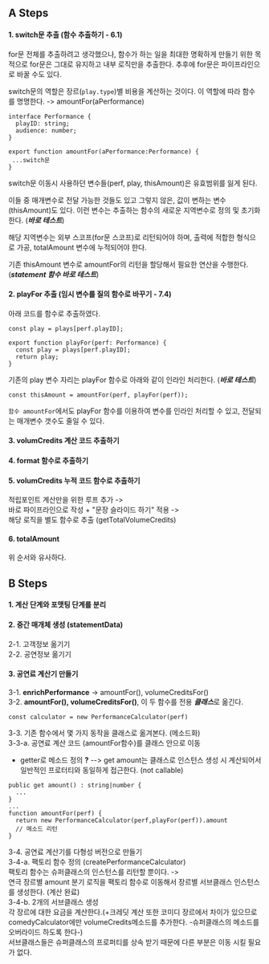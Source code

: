 ## A Steps

#### 1. switch문 추출 (함수 추출하기 - 6.1)
for문 전체를 추출하려고 생각했으나, 함수가 하는 일을 최대한 명확하게 만들기 위한 목적으로 for문은 그대로 유지하고 내부 로직만을 추출한다. 
추후에 for문은 파이프라인으로 바꿀 수도 있다.

switch문의 역할은 장르(``play.type``)별 비용을 계산하는 것이다.
이 역할에 따라 함수를 명명한다. -> amountFor(aPerformance)

```
interface Performance {
  playID: string;
  audience: number;
}

export function amountFor(aPerformance:Performance) {
 ...switch문
}
```

switch문 이동시 사용하던 변수들(perf, play, thisAmount)은 유효범위를 잃게 된다. 

이들 중 매개변수로 전달 가능한 것들도 있고 그렇지 않은, 값이 변하는 변수(thisAmount)도 있다.
이런 변수는 추출하는 함수의 새로운 지역변수로 정의 및 초기화한다. (***바로 테스트***)

해당 지역변수는 외부 스코프(for문 스코프)로 리턴되어야 하며, 출력에 적합한 형식으로 가공, totalAmount 변수에 누적되어야 한다.

기존 thisAmount 변수로 amountFor의 리턴을 할당해서 필요한 연산을 수행한다. (***statement 함수 바로 테스트***)

#### 2. playFor 추출 (임시 변수를 질의 함수로 바꾸기 - 7.4)
아래 코드를 함수로 추출하였다.
```
const play = plays[perf.playID];
```

```
export function playFor(perf: Performance) {
  const play = plays[perf.playID];
  return play;
}
```

기존의 play 변수 자리는 playFor 함수로 아래와 같이 인라인 처리한다. (***바로 테스트***)

```
const thisAmount = amountFor(perf, playFor(perf));
```

``함수 amountFor``에서도 playFor 함수를 이용하여 변수를 인라인 처리할 수 있고, 전달되는 매개변수 갯수도 줄일 수 있다.

#### 3. volumCredits 계산 코드 추출하기
#### 4. format 함수로 추출하기
#### 5. volumCredits 누적 코드 함수로 추출하기
적립포인트 계산만을 위한 루프 추가 -> <br>
바로 파이프라인으로 작성 + "문장 슬라이드 하기" 적용 -> <br>
해당 로직을 별도 함수로 추출 (getTotalVolumeCredits)

#### 6. totalAmount
위 순서와 유사하다.

## B Steps
#### 1. 계산 단계와 포맷팅 단계를 분리
#### 2. 중간 매개체 생성 (statementData)
2-1. 고객정보 옮기기  
2-2. 공연정보 옮기기
#### 3. 공연료 계산기 만들기
3-1. **enrichPerformance** -> amountFor(), volumeCreditsFor()  
3-2. **amountFor(), volumeCreditsFor()**, 이 두 함수를 전용 ***클래스***로 옮긴다. 
```
const calculator = new PerformanceCalculator(perf)
```
3-3. 기존 함수에서 몇 가지 동작을 클래스로 옮겨본다. (메소드화)  
3-3-a. 공연료 계산 코드 (amountFor함수)를 클래스 안으로 이동  
- getter로 메소드 정의 **?** --> get amount는 클래스로 인스턴스 생성 시 계산되어서 일반적인 프로터티와 동일하게 접근한다. (not callable)
```
public get amount() : string|number {
  ...
}
...
function amountFor(perf) {
  return new PerformanceCalculator(perf,playFor(perf)).amount 
  // 메소드 리턴
}
```

3-4. 공연료 계산기를 다형성 버전으로 만들기  
  3-4-a. 팩토리 함수 정의 (createPerformanceCalculator)  
  팩토리 함수는 슈퍼클래스의 인스턴스를 리턴할 뿐이다. ->  
  연극 장르별 amount 분기 로직을 팩토리 함수로 이동해서 장르별 서브클래스 인스턴스를 생성한다. (계산 완료)  
  3-4-b. 2개의 서브클래스 생성  
  각 장르에 대한 요금을 계산한다.(+크레딧 계산 또한 코미디 장르에서 차이가 있으므로 comedyCalculator에만 volumeCredits메소드를 추가한다. -슈퍼클래스의 메소드를 오버라이드 하도록 한다-)  
   서브클래스들은 슈퍼클래스의 프로퍼티를 상속 받기 때문에 다른 부분은 이동 시킬 필요가 없다.